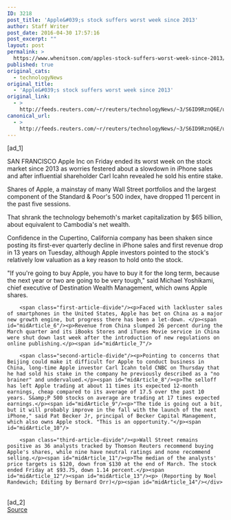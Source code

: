 ```yaml
---
ID: 3218
post_title: 'Apple&#039;s stock suffers worst week since 2013'
author: Staff Writer
post_date: 2016-04-30 17:57:16
post_excerpt: ""
layout: post
permalink: >
  https://www.whenitson.com/apples-stock-suffers-worst-week-since-2013/
published: true
original_cats:
  - technologyNews
original_title:
  - 'Apple&#039;s stock suffers worst week since 2013'
original_link:
  - >
    http://feeds.reuters.com/~r/reuters/technologyNews/~3/S6ID9RznQ6E/us-apple-stocks-idUSKCN0XQ26T
canonical_url:
  - >
    http://feeds.reuters.com/~r/reuters/technologyNews/~3/S6ID9RznQ6E/us-apple-stocks-idUSKCN0XQ26T
---
```

 [ad_1]
<br><div id="articleText">
<span id="midArticle_start"/>

<span id="midArticle_0"/><span class="focusParagraph" readability="4"><p><span class="articleLocation">SAN FRANCISCO</span> Apple Inc on Friday ended its worst week on the stock market since 2013 as worries festered about a slowdown in iPhone sales and after influential shareholder Carl Icahn revealed he sold his entire stake.</p></span><span id="midArticle_1"/><p>Shares of Apple, a mainstay of many Wall Street portfolios and the largest component of the Standard &amp; Poor's 500 index, have dropped 11 percent in the past five sessions. </p><span id="midArticle_2"/><p>That shrank the technology behemoth's market capitalization by $65 billion, about equivalent to Cambodia's net wealth.</p><span id="midArticle_3"/><p>Confidence in the Cupertino, California company has been shaken since posting its first-ever quarterly decline in iPhone sales and first revenue drop in 13 years on Tuesday, although Apple investors pointed to the stock's relatively low valuation as a key reason to hold onto the stock.</p><span id="midArticle_4"/><p>"If you're going to buy Apple, you have to buy it for the long term, because the next year or two are going to be very tough," said Michael Yoshikami, chief executive of Destination Wealth Management, which owns Apple shares.</p><span id="midArticle_5"/>
        
        <span class="first-article-divide"/><p>Faced with lackluster sales of smartphones in the United States, Apple has bet on China as a major new growth engine, but progress there has been a let-down. </p><span id="midArticle_6"/><p>Revenue from China slumped 26 percent during the March quarter and its iBooks Stores and iTunes Movie service in China were shut down last week after the introduction of new regulations on online publishing.</p><span id="midArticle_7"/>
        
        <span class="second-article-divide"/><p>Pointing to concerns that Beijing could make it difficult for Apple to conduct business in China, long-time Apple investor Carl Icahn told CNBC on Thursday that he had sold his stake in the company he previously described as a "no brainer" and undervalued.</p><span id="midArticle_8"/><p>The selloff has left Apple trading at about 11 times its expected 12-month earnings, cheap compared to its average of 17.5 over the past 10 years. S&amp;P 500 stocks on average are trading at 17 times expected earnings.</p><span id="midArticle_9"/><p>"The tide is going out a bit, but it will probably improve in the fall with the launch of the next iPhone," said Pat Becker Jr, principal of Becker Capital Management, which also owns Apple stock. "This is an opportunity."</p><span id="midArticle_10"/>
        
        <span class="third-article-divide"/><p>Wall Street remains positive as 36 analysts tracked by Thomson Reuters recommend buying Apple's shares, while nine have neutral ratings and none recommend selling.</p><span id="midArticle_11"/><p>The median of the analysts' price targets is $120, down from $130 at the end of March. The stock ended Friday at $93.75, down 1.14 percent.</p><span id="midArticle_12"/><span id="midArticle_13"/><p> (Reporting by Noel Randewich; Editing by Bernard Orr)</p><span id="midArticle_14"/></div>
<br>[ad_2]
<br><a href="http://feeds.reuters.com/~r/reuters/technologyNews/~3/S6ID9RznQ6E/us-apple-stocks-idUSKCN0XQ26T">Source </a>